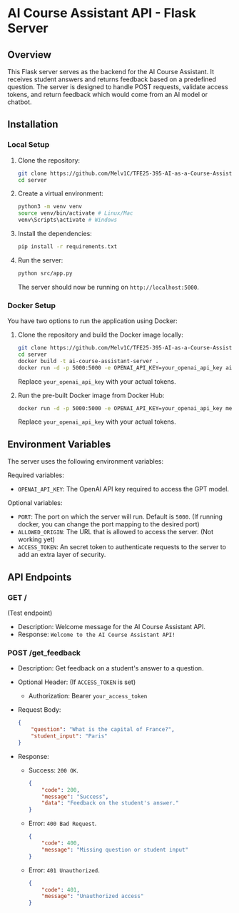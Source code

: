 # AI Course Assistant API - Flask Server

## Overview

This Flask server serves as the backend for the AI Course Assistant. It receives student answers and returns feedback based on a predefined question. The server is designed to handle POST requests, validate access tokens, and return feedback which would come from an AI model or chatbot.

## Installation

### Local Setup

1. Clone the repository:

    ```bash
    git clone https://github.com/Melv1C/TFE25-395-AI-as-a-Course-Assistant.git
    cd server
    ```

2. Create a virtual environment:

    ```bash
    python3 -m venv venv
    source venv/bin/activate # Linux/Mac
    venv\Scripts\activate # Windows
    ```

3. Install the dependencies:

    ```bash
    pip install -r requirements.txt
    ```

4. Run the server:

    ```bash
    python src/app.py
    ```

    The server should now be running on `http://localhost:5000`.

### Docker Setup

You have two options to run the application using Docker:

1. Clone the repository and build the Docker image locally:

    ```bash
    git clone https://github.com/Melv1C/TFE25-395-AI-as-a-Course-Assistant.git
    cd server
    docker build -t ai-course-assistant-server .
    docker run -d -p 5000:5000 -e OPENAI_API_KEY=your_openai_api_key ai-course-assistant-server
    ```

    Replace `your_openai_api_key` with your actual tokens.

2. Run the pre-built Docker image from Docker Hub:

    ```bash
    docker run -d -p 5000:5000 -e OPENAI_API_KEY=your_openai_api_key melv1c/ai-course-assistant-server
    ```

    Replace `your_openai_api_key` with your actual tokens.

## Environment Variables

The server uses the following environment variables:

Required variables:
- `OPENAI_API_KEY`: The OpenAI API key required to access the GPT model.

Optional variables:
- `PORT`: The port on which the server will run. Default is `5000`. (If running docker, you can change the port mapping to the desired port)
- `ALLOWED_ORIGIN`: The URL that is allowed to access the server. (Not working yet)
- `ACCESS_TOKEN`: An secret token to authenticate requests to the server to add an extra layer of security.

## API Endpoints

### GET /

(Test endpoint)
- Description: Welcome message for the AI Course Assistant API.
- Response: `Welcome to the AI Course Assistant API!`

### POST /get_feedback

- Description: Get feedback on a student's answer to a question.
- Optional Header: (If `ACCESS_TOKEN` is set)
    - Authorization: Bearer `your_access_token`
- Request Body:
    ```json
    {
        "question": "What is the capital of France?",
        "student_input": "Paris"
    }
    ```
- Response:

    - Success: `200 OK`.
        ```json
        {
            "code": 200,
            "message": "Success",
            "data": "Feedback on the student's answer."
        }
        ```
    - Error: `400 Bad Request`.
        ```json
        {
            "code": 400,
            "message": "Missing question or student input"
        }
        ```
    - Error: `401 Unauthorized`.
        ```json
        {
            "code": 401,
            "message": "Unauthorized access"
        }
        ```
